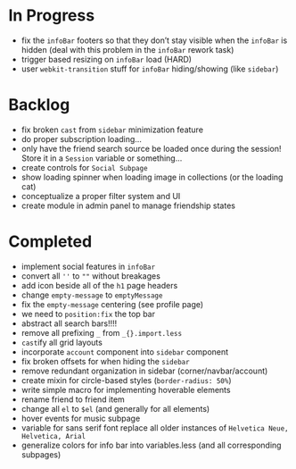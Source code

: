 # In Progress
- fix the `infoBar` footers so that they don’t stay visible when the `infoBar` is hidden (deal with this problem in the `infoBar` rework task)
- trigger based resizing on `infoBar` load (HARD)
- user `webkit-transition` stuff for `infoBar` hiding/showing (like `sidebar`)

# Backlog
- fix broken `cast` from `sidebar` minimization feature
- do proper subscription loading…
- only have the friend search source be loaded once during the session! Store it in a `Session` variable or something…
- create controls for `Social Subpage`
- show loading spinner when loading image in collections (or the loading cat)
- conceptualize a proper filter system and UI
- create module in admin panel to manage friendship states

# Completed
- implement social features in `infoBar`
- convert all `''` to `""` without breakages
- add icon beside all of the `h1` page headers
- change `empty-message` to `emptyMessage`
- fix the `empty-message` centering (see profile page)
- we need to `position:fix` the top bar
- abstract all search bars!!!!
- remove all prefixing `_` from `_{}.import.less`
- `cast`ify all grid layouts
- incorporate `account` component into `sidebar` component
- fix broken offsets for when hiding the `sidebar`
- remove redundant organization in sidebar (corner/navbar/account)
- create mixin for circle-based styles (`border-radius: 50%`)
- write simple macro for implementing hoverable elements
- rename friend to friend item
- change all `el` to `$el` (and generally for all elements)
- hover events for music subpage
- variable for sans serif font replace all older instances of `Helvetica Neue, Helvetica, Arial`
- generalize colors for info bar into variables.less (and all corresponding subpages)